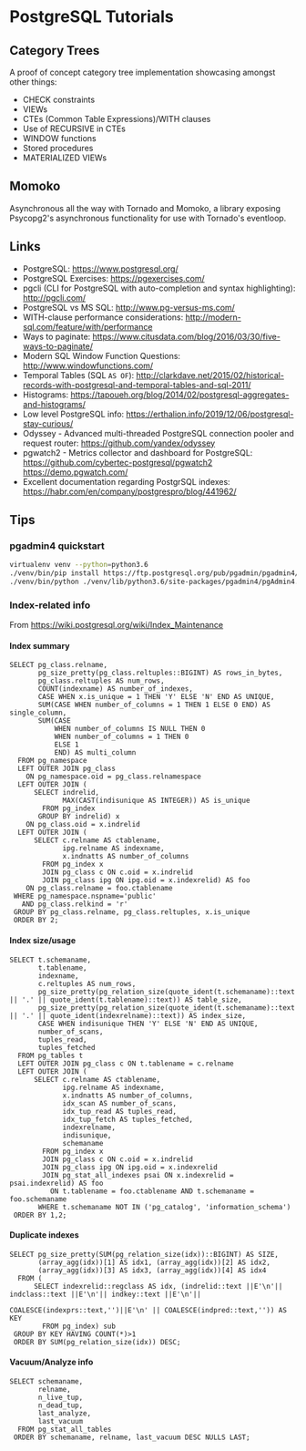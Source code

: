 # PostgreSQL Tutorials

## Category Trees
A proof of concept category tree implementation showcasing amongst other things:
* CHECK constraints
* VIEWs
* CTEs (Common Table Expressions)/WITH clauses
* Use of RECURSIVE in CTEs
* WINDOW functions
* Stored procedures
* MATERIALIZED VIEWs

## Momoko

Asynchronous all the way with Tornado and Momoko, a library exposing Psycopg2's asynchronous functionality for use with Tornado's eventloop.

## Links

* PostgreSQL: https://www.postgresql.org/
* PostgreSQL Exercises: https://pgexercises.com/
* pgcli (CLI for PostgreSQL with auto-completion and syntax highlighting): http://pgcli.com/
* PostgreSQL vs MS SQL: http://www.pg-versus-ms.com/
* WITH-clause performance considerations: http://modern-sql.com/feature/with/performance
* Ways to paginate: https://www.citusdata.com/blog/2016/03/30/five-ways-to-paginate/
* Modern SQL Window Function Questions: http://www.windowfunctions.com/
* Temporal Tables (SQL `AS OF`): http://clarkdave.net/2015/02/historical-records-with-postgresql-and-temporal-tables-and-sql-2011/
* Histograms: https://tapoueh.org/blog/2014/02/postgresql-aggregates-and-histograms/
* Low level PostgreSQL info: https://erthalion.info/2019/12/06/postgresql-stay-curious/
* Odyssey - Advanced multi-threaded PostgreSQL connection pooler and request router: https://github.com/yandex/odyssey
* pgwatch2 - Metrics collector and dashboard for PostgreSQL: https://github.com/cybertec-postgresql/pgwatch2 https://demo.pgwatch.com/
* Excellent documentation regarding PostgrSQL indexes: https://habr.com/en/company/postgrespro/blog/441962/

## Tips

### pgadmin4 quickstart
```bash
virtualenv venv --python=python3.6
./venv/bin/pip install https://ftp.postgresql.org/pub/pgadmin/pgadmin4/v2.1/pip/pgadmin4-2.1-py2.py3-none-any.whl
./venv/bin/python ./venv/lib/python3.6/site-packages/pgadmin4/pgAdmin4.py
```

### Index-related info
From https://wiki.postgresql.org/wiki/Index_Maintenance

#### Index summary
```
SELECT pg_class.relname,
       pg_size_pretty(pg_class.reltuples::BIGINT) AS rows_in_bytes,
       pg_class.reltuples AS num_rows,
       COUNT(indexname) AS number_of_indexes,
       CASE WHEN x.is_unique = 1 THEN 'Y' ELSE 'N' END AS UNIQUE,
       SUM(CASE WHEN number_of_columns = 1 THEN 1 ELSE 0 END) AS single_column,
       SUM(CASE 
           WHEN number_of_columns IS NULL THEN 0
           WHEN number_of_columns = 1 THEN 0
           ELSE 1
           END) AS multi_column
  FROM pg_namespace 
  LEFT OUTER JOIN pg_class 
    ON pg_namespace.oid = pg_class.relnamespace
  LEFT OUTER JOIN (
      SELECT indrelid,
             MAX(CAST(indisunique AS INTEGER)) AS is_unique
        FROM pg_index
       GROUP BY indrelid) x 
    ON pg_class.oid = x.indrelid
  LEFT OUTER JOIN (
      SELECT c.relname AS ctablename, 
             ipg.relname AS indexname, 
             x.indnatts AS number_of_columns 
        FROM pg_index x
        JOIN pg_class c ON c.oid = x.indrelid
        JOIN pg_class ipg ON ipg.oid = x.indexrelid) AS foo 
    ON pg_class.relname = foo.ctablename
 WHERE pg_namespace.nspname='public'
   AND pg_class.relkind = 'r'
 GROUP BY pg_class.relname, pg_class.reltuples, x.is_unique
 ORDER BY 2;
```

#### Index size/usage
```
SELECT t.schemaname,
       t.tablename,
       indexname,
       c.reltuples AS num_rows,
       pg_size_pretty(pg_relation_size(quote_ident(t.schemaname)::text || '.' || quote_ident(t.tablename)::text)) AS table_size,
       pg_size_pretty(pg_relation_size(quote_ident(t.schemaname)::text || '.' || quote_ident(indexrelname)::text)) AS index_size,
       CASE WHEN indisunique THEN 'Y' ELSE 'N' END AS UNIQUE,
       number_of_scans,
       tuples_read,
       tuples_fetched
  FROM pg_tables t
  LEFT OUTER JOIN pg_class c ON t.tablename = c.relname
  LEFT OUTER JOIN (
      SELECT c.relname AS ctablename,
             ipg.relname AS indexname,
             x.indnatts AS number_of_columns,
             idx_scan AS number_of_scans,
             idx_tup_read AS tuples_read,
             idx_tup_fetch AS tuples_fetched,
             indexrelname,
             indisunique,
             schemaname
        FROM pg_index x
        JOIN pg_class c ON c.oid = x.indrelid
        JOIN pg_class ipg ON ipg.oid = x.indexrelid
        JOIN pg_stat_all_indexes psai ON x.indexrelid = psai.indexrelid) AS foo 
          ON t.tablename = foo.ctablename AND t.schemaname = foo.schemaname
       WHERE t.schemaname NOT IN ('pg_catalog', 'information_schema')
 ORDER BY 1,2;
```

#### Duplicate indexes
```
SELECT pg_size_pretty(SUM(pg_relation_size(idx))::BIGINT) AS SIZE,
       (array_agg(idx))[1] AS idx1, (array_agg(idx))[2] AS idx2,
       (array_agg(idx))[3] AS idx3, (array_agg(idx))[4] AS idx4
  FROM (
      SELECT indexrelid::regclass AS idx, (indrelid::text ||E'\n'|| indclass::text ||E'\n'|| indkey::text ||E'\n'||
                                         COALESCE(indexprs::text,'')||E'\n' || COALESCE(indpred::text,'')) AS KEY
        FROM pg_index) sub
 GROUP BY KEY HAVING COUNT(*)>1
 ORDER BY SUM(pg_relation_size(idx)) DESC;
```

#### Vacuum/Analyze info
```
SELECT schemaname, 
       relname, 
       n_live_tup, 
       n_dead_tup, 
       last_analyze,
       last_vacuum 
  FROM pg_stat_all_tables 
 ORDER BY schemaname, relname, last_vacuum DESC NULLS LAST;
```

